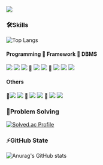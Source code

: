 <img src="https://capsule-render.vercel.app/api?type=venom&color=0:CDE4AD,100:B97A63&height=140&section=header&text=Hello%20I'm%20Woonani&fontSize=50" />

### 🛠️Skills 
![Top Langs](https://github-readme-stats.vercel.app/api/top-langs/?username=Woonani&layout=compact)
#### Programming 💠 Framework  💠 DBMS  
<img src="https://img.shields.io/badge/Java-007396?style=flat&logo=OpenJDK&logoColor=white"/>  <img src="https://img.shields.io/badge/JavaScript-20232a.svg?style=flat&logo=javascript&logoColor=F7DF1E">
  <img src="https://img.shields.io/badge/html5-E34F26?style=flat&logo=html5&logoColor=white"> 💠 <img src="https://img.shields.io/badge/springboot-20232a.svg?style=flat&logo=springboot&logoColor=6DB33F" />  <img src="https://img.shields.io/badge/react-20232a.svg?style=flat&logo=react&logoColor=61DAFB" /> 💠 <img src="https://img.shields.io/badge/Oracle-F80000?style=flat&logo=Oracle&logoColor=white" />  <img src="https://img.shields.io/badge/MySQL-4479A1.svg?style=flat&logo=MySQL&logoColor=white" />  <img src="https://img.shields.io/badge/postgresql-4169E1.svg?style=flat&logo=postgresql&logoColor=white" />
#### Others
💠<img src="https://img.shields.io/badge/Eclipse-2C2255?style=flat&logo=Eclipse%20IDE&logoColor=white">  <img src="https://img.shields.io/badge/intellij-000000?style=flat&logo=intellij%20idea&logoColor=white"> 💠 <img src="https://img.shields.io/badge/mqtt-660066.svg?style=flat&logo=mqtt&logoColor=white" />  <img src="https://img.shields.io/badge/aws-232F3E?style=flat&logo=aws&logoColor=white"> 💠 <img src="https://img.shields.io/badge/github-181717?style=flat&logo=github&logoColor=white">  <img src="https://img.shields.io/badge/figma-F24E1E.svg?style=flat&logo=figma&logoColor=white" />  

### 🤔Problem Solving
[![Solved.ac
Profile](http://mazassumnida.wtf/api/v2/generate_badge?boj=qseft16)](https://solved.ac/qseft16)
### ⚡GitHub State
![Anurag's GitHub stats](https://github-readme-stats.vercel.app/api?username=Woonani&show_icons=true&theme=dracula)

<!--
**Woonani/Woonani** is a ✨ _special_ ✨ repository because its `README.md` (this file) appears on your GitHub profile.

Here are some ideas to get you started:

### Hi there 👋

- 🔭 I’m currently working on ...
- 🌱 I’m currently learning ...
- 👯 I’m looking to collaborate on ...
- 🤔 I’m looking for help with ...
- 💬 Ask me about ...
- 📫 How to reach me: ...
- 😄 Pronouns: ...
- ⚡ Fun fact: ...
-->

